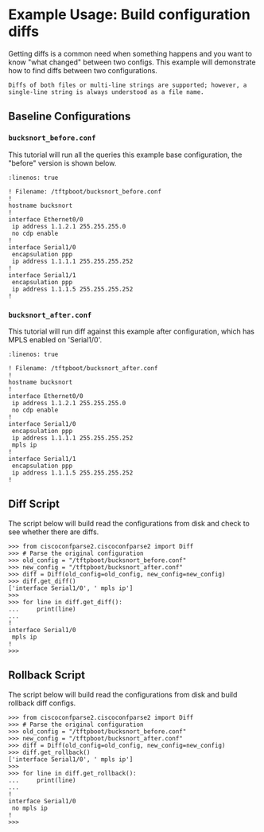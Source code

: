 # Example Usage: Build configuration diffs

Getting diffs is a common need when something happens and you want to know "what changed" between
two configs.  This example will demonstrate how to find diffs between two configurations.

```{note}
Diffs of both files or multi-line strings are supported; however, a single-line string is always understood as a file name.
```

## Baseline Configurations

### `bucksnort_before.conf`

This tutorial will run all the queries this example base configuration, the "before" version is shown below.

```{code-block} none
:linenos: true

! Filename: /tftpboot/bucksnort_before.conf
!
hostname bucksnort
!
interface Ethernet0/0
 ip address 1.1.2.1 255.255.255.0
 no cdp enable
!
interface Serial1/0
 encapsulation ppp
 ip address 1.1.1.1 255.255.255.252
!
interface Serial1/1
 encapsulation ppp
 ip address 1.1.1.5 255.255.255.252
!
```

### `bucksnort_after.conf`

This tutorial will run diff against this example after configuration, which has MPLS enabled on 'Serial1/0'.

```{code-block} none
:linenos: true

! Filename: /tftpboot/bucksnort_after.conf
!
hostname bucksnort
!
interface Ethernet0/0
 ip address 1.1.2.1 255.255.255.0
 no cdp enable
!
interface Serial1/0
 encapsulation ppp
 ip address 1.1.1.1 255.255.255.252
 mpls ip
!
interface Serial1/1
 encapsulation ppp
 ip address 1.1.1.5 255.255.255.252
!
```

## Diff Script

The script below will build read the configurations from disk and check to see whether
there are diffs.

```pycon
>>> from ciscoconfparse2.ciscoconfparse2 import Diff
>>> # Parse the original configuration
>>> old_config = "/tftpboot/bucksnort_before.conf"
>>> new_config = "/tftpboot/bucksnort_after.conf"
>>> diff = Diff(old_config=old_config, new_config=new_config)
>>> diff.get_diff()
['interface Serial1/0', ' mpls ip']
>>>
>>> for line in diff.get_diff():
...     print(line)
...
!
interface Serial1/0
 mpls ip
!
>>>
```

## Rollback Script

The script below will build read the configurations from disk and build rollback diff configs.

```pycon
>>> from ciscoconfparse2.ciscoconfparse2 import Diff
>>> # Parse the original configuration
>>> old_config = "/tftpboot/bucksnort_before.conf"
>>> new_config = "/tftpboot/bucksnort_after.conf"
>>> diff = Diff(old_config=old_config, new_config=new_config)
>>> diff.get_rollback()
['interface Serial1/0', ' mpls ip']
>>>
>>> for line in diff.get_rollback():
...     print(line)
...
!
interface Serial1/0
 no mpls ip
!
>>>
```
